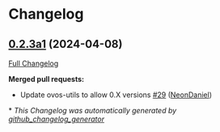 # Changelog

## [0.2.3a1](https://github.com/NeonGeckoCom/neon-phal-plugin-linear_led/tree/0.2.3a1) (2024-04-08)

[Full Changelog](https://github.com/NeonGeckoCom/neon-phal-plugin-linear_led/compare/0.2.2...0.2.3a1)

**Merged pull requests:**

- Update ovos-utils to allow 0.X versions [\#29](https://github.com/NeonGeckoCom/neon-phal-plugin-linear_led/pull/29) ([NeonDaniel](https://github.com/NeonDaniel))



\* *This Changelog was automatically generated by [github_changelog_generator](https://github.com/github-changelog-generator/github-changelog-generator)*
